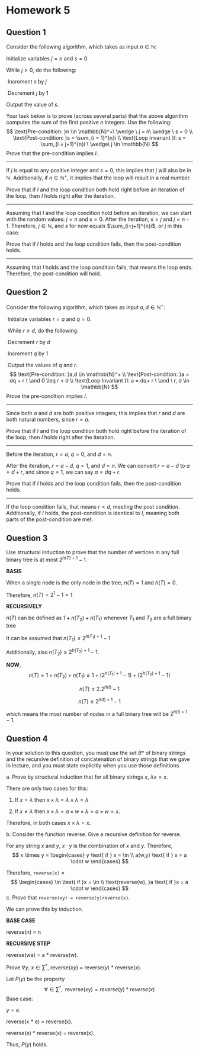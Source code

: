 # Homework 5

## Question 1 

Consider the following algorithm, which takes as input $n \in \mathbb{N}$: 

Initialize variables $j = n$ and $s = 0$. 

While $j > 0$, do the following: 

​	Increment $s$ by $j$ 

​	Decrement $j$ by 1

Output the value of $s$. 

Your task below is to prove (across several parts) that the above algorithm computes the sum of the first positive $n$ integers. Use the following: 
$$
\text{Pre-condition: }n \in \mathbb{N}^+\ \wedge \ j = n\ \wedge \ s = 0 \\
\text{Post-condition: }s = \sum_{i = 1}^{n}i \\ 
\text{Loop invariant }I: s = \sum_{i = j+1}^{n}i \ \wedge\ j \in \mathbb{N}
$$
Prove that the pre-condition implies $I$. 

---

If $j$ is equal to any positive integer and $s = 0$, this implies that $j$ will also be in $\mathbb{N}$. Additionally, if $n \in \mathbb{N}^+$, it implies that the loop will result in a real number. 

Prove that if $I$ and the loop condition both hold right before an iteration of the loop, then $I$ holds right after the iteration. 

---

Assuming that $I$ and the loop condition hold before an iteration, we can start with the random values: $j = n$ and $s = 0$. After the iteration, $s = j$ and $j = n - 1$. Therefore, $j \in \mathbb{N}$, and $s$ for now equals $\sum_{i=j+1}^{n}i$, or $j$ in this case. 

Prove that if $I$ holds and the loop condition fails, then the post-condition holds. 

---

Assuming that $I$ holds and the loop condition fails, that means the loop ends. Therefore, the post-condition will hold. 

## Question 2

Consider the following algorithm, which takes as input $a, d \in \mathbb{N}^+$: 

​	Initialize variables $r = a$ and $q = 0$. 

​	While $r \geq d$, do the following:

​		Decrement $r$ by $d$ 

​		Increment $q$ by 1

​	Output the values of $q$ and $r$. 
$$
\text{Pre-condition: }a,d \in \mathbb{N}^+ \\
\text{Post-condition: }a = dq + r \ \and 0 \leq r < d \\
\text{Loop Invariant }I: a = dq+ r \ \and \ r, d \in \mathbb{N}
$$
Prove the pre-condition implies $I$. 

---

Since both $a$ and $d$ are both positive integers, this implies that $r$ and $d$ are both natural numbers, since $r = a$. 

Prove that if $I$ and the loop condition both hold right before the iteration of the loop, then $I$ holds right after the iteration. 

---

Before the iteration, $r = a$, $q = 0$, and $d = n$. 

After the iteration, $r = a - d$, $q = 1$, and $d = n$. We can convert $r = a - d$ to $a = d + r$, and since $q = 1$, we can say $a = dq + r$. 

Prove that if $I$ holds and the loop condition fails, then the post-condition holds. 

---

If the loop condition fails, that means $r < d$, meeting the post condition. Additionally, if $I$ holds, the post-condition is identical to $I$, meaning both parts of the post-condition are met. 

## Question 3

Use structural induction to prove that the number of vertices in any full binary tree is at most $2^{h(T) + 1} - 1$. 

**BASIS**

When a single node is the only node in the tree, $n(T) = 1$ and $h(T) = 0$. 

Therefore, $n(T) = 2^1 -1 = 1$

 **RECURSIVELY**

$n(T)$ can be defined as $1 + n(T_2) + n(T_1)$ whenever $T_1$ and $T_2$ are a full binary tree

It can be assumed that $n(T_1) \leq 2^{h(T_1) + 1} - 1$ 

Additionally, also $n(T_2) \leq 2^{h(T_2) +1} - 1$. 

**NOW**, 
$$
n(T) = 1 + n(T_2) + n(T_1) \leq 1 + (2^{h(T_1) + 1} - 1) + (2^{h(T_2) + 1} - 1)
$$

$$
n(T) \leq 2.2^{h(t)} - 1
$$

$$
n(T) \leq 2^{h(t) + 1} - 1
$$

which means the most number of nodes in a full binary tree will be $2^{h(t) + 1} -1$. 

## Question 4

In your solution to this question, you must use the set $B*$ of binary strings and the recursive definition of concatenation of binary strings that we gave in lecture, and you must state explicitly when you use those definitions. 

a. Prove by structural induction that for all binary strings $x$, $\lambda x = x$. 

There are only two cases for this: 

1. If $x = \lambda$ then $x \times \lambda = \lambda \times \lambda = \lambda$

2. If $x \neq \lambda$ then $x \times \lambda = a \times w \times \lambda = a \times w = x$. 

Therefore, in both cases $x \times \lambda = x$. 

 b. Consider the function reverse. Give a recursive definition for reverse. 

For any string $x$ and $y$, $x \cdot y$ is the combination of $x$ and $y$. Therefore, 
$$
x \times y  = 
\begin{cases}
y \text{ if } x = \in \\
a(w,y) \text{ if } x = a \cdot w
\end{cases}
$$


Therefore, `reverse(x)` = 
$$
\begin{cases}
\in \text{ if }x = \in \\
\text{reverse(w), }a \text{ if }x = a \cdot w
\end{cases}
$$
  c. Prove that `reverse(xy) = reverse(y)reverse(x)`. 

We can prove this by induction. 

**BASE CASE** 

reverse(n) = n 

**RECURSIVE STEP** 

reverse(wa) = a * reverse(w). 

Prove $\forall y$, $x \in \sum^*$, reverse($xy$) = reverse($y$) * reverse($x$). 

Let $P(y)$ be the property 
$$
\forall \in \sum^*, \text{ reverse}(xy) = reverse(y) * reverse(x)
$$
Base case: 

$y = e$. 

reverse(x * e) = reverse(x). 

reverse(e) * reverse(x) = reverse(x). 

Thus, $P(y)$ holds. 